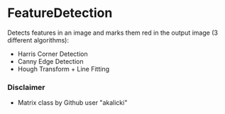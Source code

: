 # FeatureDetection

Detects features in an image and marks them red in the output image (3 different algorithms):
 - Harris Corner Detection
 - Canny Edge Detection
 - Hough Transform + Line Fitting
 
 
### Disclaimer
 - Matrix class by Github user "akalicki"
